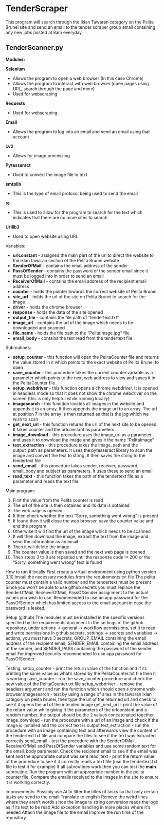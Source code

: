 # TenderScraper

This program will search through the Iklan Tawaran category on the Pelita Brunei site and send an email to the tender scraper group email containing any new jobs posted at 8am everyday

## __TenderScanner.py__

__Modules:__

**Selenium**
- Allows the program to open a web browser (In this case Chrome)
- Allows the program to interact with web browser (open pages using URL, search through the page and more)
- Used for webscraping
 
**Requests**
- Used for webscraping
 
**Email**
- Allows the program to log into an email and send an email using that account
 
**cv2**
- Allows for image processing

**Pytesseract**
- Used to convert the image file to text
  
**smtplib**
- This is the type of email protocol being used to send the email
  
**re**
- This is used to allow for the program to search for the text which indicates that there are no more sites to search
  
**Urllib3**
- Used to open website using URL

Variables:
- **urlconstant** - assigned the main part of the url to direct the website to the iklan tawaran section of the Pelita Brunei website
- **SenderOfMail** - contains the email address of the sender
- **PassOfSender** - contains the password of the sender email since it must be logged into in order to send an email
- **ReceiverOfMail** - contains the email address of the recipient email address
- **counter** - holds the pointer towards the correct website of Pelita Brunei
- **site_url** - holds the url of the site on Pelita Brunei to search for the image
- **driver** - holds the chrome browser
- **response** - holds the data of the site opened
- **output_file** - contains the file path of “tendertext.txt”
- **image_url** - contains the url of the image which needs to be downloaded and scanned
- **file_name** - holds the file path to the “PelitaImage.jpg” file
- **email_body** - contains the text read from the tendertext file

Subroutines:
- **setup_counter** - this function will open the PelitaCounter file and returns the value stored in it which points to the exact website of Pelita Brunei to open
- **save_counter** - this procedure takes the current counter variable as a parameter which points to the next web address to view and saves it in the PelitaCounter file
- **setup_webdriver** - this function opens a chrome webdriver. It is opened in headless mode so that it does not show the chrome webdriver on the screen (this is only helpful while running locally)
- **imagesearch** - this function locates all images in the website and appends it to an array. It then appends the image url to an array. The url at position 7 in the array is then returned as that is the jpg which we wish to scan
- **get_next_url** - this function returns the url of the next site to be opened. It takes counter and the urlconstant as parameters
- **image_download** - this procedure uses the image_url as a parameter and uses it to download the image and gives it the name “PelitaImage”
- **text_extraction** - this procedure takes the image_path and the output_path as parameters. It uses the pytesseract library to scan the image and convert the text to string. It then saves the string to the tendertext file
- **send_email** - this procedure takes sender, receiver, password, email_body and subject as parameters. It uses these to send an email
- **read_text** - this function takes the path of the tendertext file as a parameter and reads the text file

Main program:
1. First the value from the Pelita counter is read
2. The url of the site is then obtained and its data is obtained
3. The web page is opened
4. It then check whether the text “Sorry, something went wrong” is present
5. If found then it will close the web browser, save the counter value and end the program
6. Otherwise it will find the url of the image which needs to be scanned
7. It will then download the image, extract the text from the image and send the information as an email
8. Then it will delete the image
9. The counter value is then saved and the next web page is opened
10. Then steps 3 to 8 are repeated until the response code != 200 or the “Sorry, something went wrong” text is found

How to run it locally
First create a virtual environment using python version 3.10
Install the necessary modules from the requirements.txt file
The pelita counter must contain a valid number and the tendertext must be present
Since you won’t be able to use github secrets you must replace the SenderOfMail, ReceiverOfMail, PassOfSender assignment to the actual values you wish to use.
Recommended to use an app password for the PassOfSender which has limited access to the email account in case the password is leaked.

Setup (github)
The modules must be installed in the specific versions specified by the requirements document
In the settings of the github repository, under actions → general → workflow permissions, set it to read and write permissions
In github secrets, settings → secrets and variables → actions, you must have 3 secrets, GROUP_EMAIL containing the email address of the recipient email, SENDER_EMAIL containing the email address of the sender, and SENDER_PASS containing the password of the sender email
For improved security recommended to use app password for PassOfSender

Testing:
setup_counter - print the return value of the function and if its printing the same value as what’s stored by the PelitaCounter.txt file then it is working
save_counter - run the save_counter procedure and check the new value of the PelitaCounter.txt file 
setup_webdriver - remove the headless argument and run the function which should open a chrome web browser
imagesearch - test by using a range of sites in the tawaran iklan category on pelita brunei, then type the url of the returned url and check to see if it opens the url of the intended image
get_next_url - print the value of the return value while giving it the parameters of the urlconstant and a random number, the output should be the 2 values concatenated together
Image_download - run the procedure with a url of an image and check if the image is installed and the correct text is output
text_extraction - run the procedure with an image containing text and afterwards view the content of the tendertext.txt file and compare the files to see if the text was extracted correctly
send_email - test the procedure with the SenderOfMail, ReceiverOfMail and PassOfSender variables and use some random text for the email_body parameter. Check the recipient email to see if the email was sent and the appropriate output was sent
read_text - print the return value of the procedure to see if it correctly reads a text file (use the tendertext.txt file to test it for example)
If all subroutines work then you can test the __main__ subroutine. Run the program with an appropriate number in the pelita counter file. Compare the emails received to the images in the site to ensure it is working correctly.


Improvements:
Possibly use AI to filter the titles of tasks so that only certain tasks are send to the email
Translate to english
Remove the weird lines where they aren’t words since the image to string conversion reads the logo as if its text to be read
Add exception handling in more places where it's needed
Attach the image file to the email
Improve the run time of the repository
